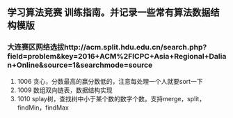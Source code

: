 ## 学习算法竞赛 训练指南。并记录一些常有算法数据结构模版
### 大连赛区网络选拔http://acm.split.hdu.edu.cn/search.php?field=problem&key=2016+ACM%2FICPC+Asia+Regional+Dalian+Online&source=1&searchmode=source

1. 1006 贪心，分数最高的赢分数低的，注意每处理一个人就要sort一下
2. 1009 数组双向链表，数据结构实现
3. 1010 splay树，查找树中小于某个数的数字个数。支持merge，split，findMin，findMax
